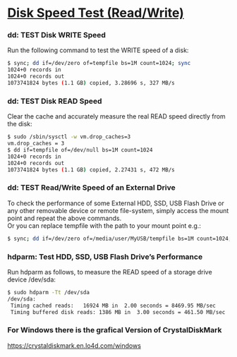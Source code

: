 # [Disk Speed Test (Read/Write)](https://www.shellhacks.com/disk-speed-test-read-write-hdd-ssd-perfomance-linux/)

### dd: TEST Disk WRITE Speed

Run the following command to test the WRITE speed of a disk:
```bash
$ sync; dd if=/dev/zero of=tempfile bs=1M count=1024; sync
1024+0 records in
1024+0 records out
1073741824 bytes (1.1 GB) copied, 3.28696 s, 327 MB/s
```

### dd: TEST Disk READ Speed

Clear the cache and accurately measure the real READ speed directly from the disk:
```bash
$ sudo /sbin/sysctl -w vm.drop_caches=3
vm.drop_caches = 3
$ dd if=tempfile of=/dev/null bs=1M count=1024
1024+0 records in
1024+0 records out
1073741824 bytes (1.1 GB) copied, 2.27431 s, 472 MB/s
```

### dd: TEST Read/Write Speed of an External Drive

To check the performance of some External HDD, SSD, USB Flash Drive or any other removable device or remote file-system, simply access the mount point and repeat the above commands.  
Or you can replace tempfile with the path to your mount point e.g.:
```bash
$ sync; dd if=/dev/zero of=/media/user/MyUSB/tempfile bs=1M count=1024; sync
```

### hdparm: Test HDD, SSD, USB Flash Drive’s Performance

Run hdparm as follows, to measure the READ speed of a storage drive device /dev/sda:
```bash
$ sudo hdparm -Tt /dev/sda
/dev/sda:
 Timing cached reads:   16924 MB in  2.00 seconds = 8469.95 MB/sec
 Timing buffered disk reads: 1386 MB in  3.00 seconds = 461.50 MB/sec
```

### For Windows there is the grafical Version of CrystalDiskMark

https://crystaldiskmark.en.lo4d.com/windows


